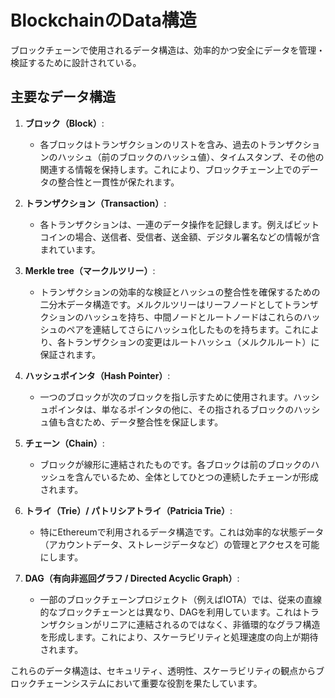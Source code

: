 # BlockchainのData構造

ブロックチェーンで使用されるデータ構造は、効率的かつ安全にデータを管理・検証するために設計されている。

## 主要なデータ構造

1. **ブロック（Block）**:
    - 各ブロックはトランザクションのリストを含み、過去のトランザクションのハッシュ（前のブロックのハッシュ値）、タイムスタンプ、その他の関連する情報を保持します。これにより、ブロックチェーン上でのデータの整合性と一貫性が保たれます。

2. **トランザクション（Transaction）**:
    - 各トランザクションは、一連のデータ操作を記録します。例えばビットコインの場合、送信者、受信者、送金額、デジタル署名などの情報が含まれています。

3. **Merkle tree（マークルツリー）**:
    - トランザクションの効率的な検証とハッシュの整合性を確保するための二分木データ構造です。メルクルツリーはリーフノードとしてトランザクションのハッシュを持ち、中間ノードとルートノードはこれらのハッシュのペアを連結してさらにハッシュ化したものを持ちます。これにより、各トランザクションの変更はルートハッシュ（メルクルルート）に保証されます。

4. **ハッシュポインタ（Hash Pointer）**:
    - 一つのブロックが次のブロックを指し示すために使用されます。ハッシュポインタは、単なるポインタの他に、その指されるブロックのハッシュ値も含むため、データ整合性を保証します。

5. **チェーン（Chain）**:
    - ブロックが線形に連結されたものです。各ブロックは前のブロックのハッシュを含んでいるため、全体としてひとつの連続したチェーンが形成されます。

6. **トライ（Trie）/ パトリシアトライ（Patricia Trie）**:
    - 特にEthereumで利用されるデータ構造です。これは効率的な状態データ（アカウントデータ、ストレージデータなど）の管理とアクセスを可能にします。

7. **DAG（有向非巡回グラフ / Directed Acyclic Graph）**:
    - 一部のブロックチェーンプロジェクト（例えばIOTA）では、従来の直線的なブロックチェーンとは異なり、DAGを利用しています。これはトランザクションがリニアに連結されるのではなく、非循環的なグラフ構造を形成します。これにより、スケーラビリティと処理速度の向上が期待されます。

これらのデータ構造は、セキュリティ、透明性、スケーラビリティの観点からブロックチェーンシステムにおいて重要な役割を果たしています。
